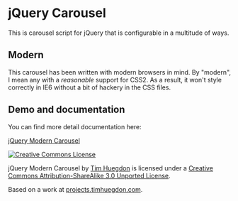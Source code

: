 jQuery Carousel
===============

This is carousel script for jQuery that is configurable in a multitude of ways.

Modern
------

This carousel has been written with modern browsers in mind. By "modern", I mean any with a _reasonable_ support for CSS2. As a result, it won't style correctly in IE6 without a bit of hackery in the CSS files.

Demo and documentation
----

You can find more detail documentation here:

<a xmlns:dct="http://purl.org/dc/terms/" href="http://projects.timhuegdon.com/modern-carousel/" rel="dct:source">jQuery Modern Carousel</a>

<a rel="license" href="http://creativecommons.org/licenses/by-sa/3.0/"><img alt="Creative Commons License" style="border-width:0" src="http://i.creativecommons.org/l/by-sa/3.0/88x31.png" /></a>

<span xmlns:dct="http://purl.org/dc/terms/" href="http://purl.org/dc/dcmitype/InteractiveResource" property="dct:title" rel="dct:type">jQuery Modern Carousel</span> by <a xmlns:cc="http://creativecommons.org/ns#" href="http://timhuegdon.com" property="cc:attributionName" rel="cc:attributionURL">Tim Huegdon</a> is licensed under a <a rel="license" href="http://creativecommons.org/licenses/by-sa/3.0/">Creative Commons Attribution-ShareAlike 3.0 Unported License</a>.

Based on a work at <a xmlns:dct="http://purl.org/dc/terms/" href="http://projects.timhuegdon.com/modern-carousel/" rel="dct:source">projects.timhuegdon.com</a>.